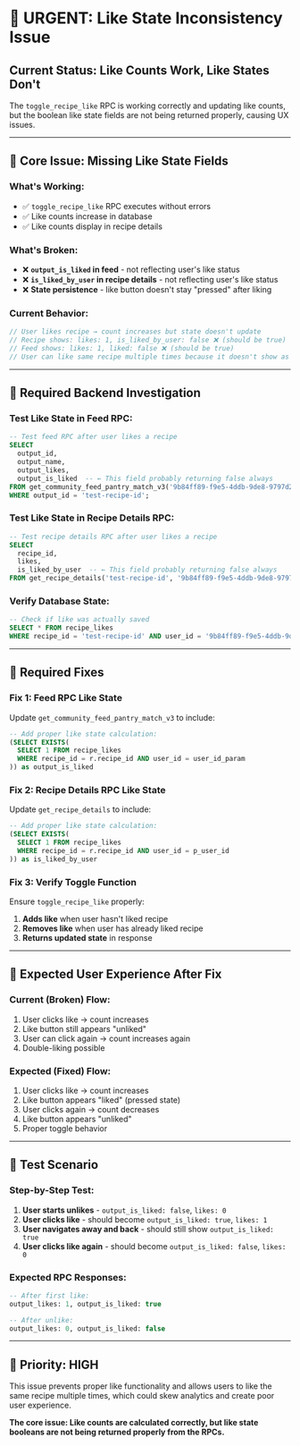 # 🚨 URGENT: Like State Inconsistency Issue

## Current Status: Like Counts Work, Like States Don't

The `toggle_recipe_like` RPC is working correctly and updating like counts, but the boolean like state fields are not being returned properly, causing UX issues.

---

## 🔴 **Core Issue: Missing Like State Fields**

### What's Working:
- ✅ `toggle_recipe_like` RPC executes without errors
- ✅ Like counts increase in database  
- ✅ Like counts display in recipe details

### What's Broken:
- ❌ **`output_is_liked` in feed** - not reflecting user's like status
- ❌ **`is_liked_by_user` in recipe details** - not reflecting user's like status
- ❌ **State persistence** - like button doesn't stay "pressed" after liking

### Current Behavior:
```javascript
// User likes recipe → count increases but state doesn't update
// Recipe shows: likes: 1, is_liked_by_user: false ❌ (should be true)
// Feed shows: likes: 1, liked: false ❌ (should be true)
// User can like same recipe multiple times because it doesn't show as liked
```

---

## 🧪 **Required Backend Investigation**

### Test Like State in Feed RPC:
```sql
-- Test feed RPC after user likes a recipe
SELECT 
  output_id,
  output_name,
  output_likes,
  output_is_liked  -- ← This field probably returning false always
FROM get_community_feed_pantry_match_v3('9b84ff89-f9e5-4ddb-9de8-9797d272da59', 50, 0)
WHERE output_id = 'test-recipe-id';
```

### Test Like State in Recipe Details RPC:
```sql
-- Test recipe details RPC after user likes a recipe  
SELECT 
  recipe_id,
  likes,
  is_liked_by_user  -- ← This field probably returning false always
FROM get_recipe_details('test-recipe-id', '9b84ff89-f9e5-4ddb-9de8-9797d272da59');
```

### Verify Database State:
```sql
-- Check if like was actually saved
SELECT * FROM recipe_likes 
WHERE recipe_id = 'test-recipe-id' AND user_id = '9b84ff89-f9e5-4ddb-9de8-9797d272da59';
```

---

## 🔧 **Required Fixes**

### Fix 1: Feed RPC Like State
Update `get_community_feed_pantry_match_v3` to include:
```sql
-- Add proper like state calculation:
(SELECT EXISTS(
  SELECT 1 FROM recipe_likes 
  WHERE recipe_id = r.recipe_id AND user_id = user_id_param
)) as output_is_liked
```

### Fix 2: Recipe Details RPC Like State  
Update `get_recipe_details` to include:
```sql
-- Add proper like state calculation:
(SELECT EXISTS(
  SELECT 1 FROM recipe_likes 
  WHERE recipe_id = r.recipe_id AND user_id = p_user_id
)) as is_liked_by_user
```

### Fix 3: Verify Toggle Function
Ensure `toggle_recipe_like` properly:
1. **Adds like** when user hasn't liked recipe
2. **Removes like** when user has already liked recipe  
3. **Returns updated state** in response

---

## 📱 **Expected User Experience After Fix**

### Current (Broken) Flow:
1. User clicks like → count increases
2. Like button still appears "unliked" 
3. User can click again → count increases again
4. Double-liking possible

### Expected (Fixed) Flow:
1. User clicks like → count increases  
2. Like button appears "liked" (pressed state)
3. User clicks again → count decreases
4. Like button appears "unliked"
5. Proper toggle behavior

---

## 🎯 **Test Scenario**

### Step-by-Step Test:
1. **User starts unlikes** - `output_is_liked: false`, `likes: 0`
2. **User clicks like** - should become `output_is_liked: true`, `likes: 1`  
3. **User navigates away and back** - should still show `output_is_liked: true`
4. **User clicks like again** - should become `output_is_liked: false`, `likes: 0`

### Expected RPC Responses:
```sql
-- After first like:
output_likes: 1, output_is_liked: true

-- After unlike: 
output_likes: 0, output_is_liked: false
```

---

## 🚨 **Priority: HIGH**

This issue prevents proper like functionality and allows users to like the same recipe multiple times, which could skew analytics and create poor user experience.

**The core issue: Like counts are calculated correctly, but like state booleans are not being returned properly from the RPCs.** 